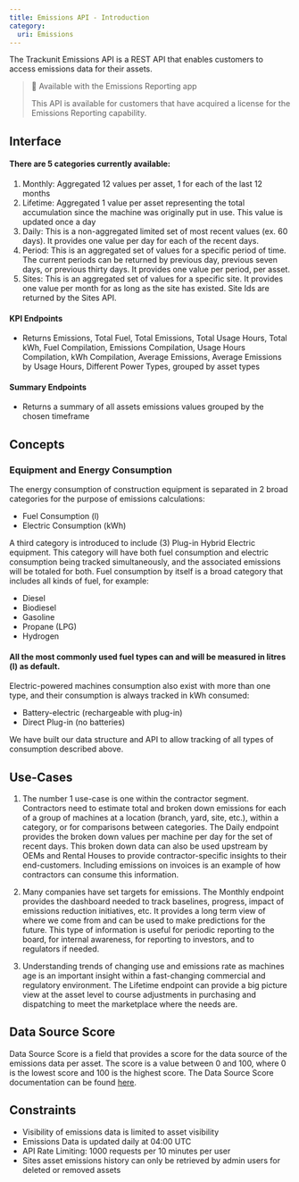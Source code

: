 ```yaml
---
title: Emissions API - Introduction
category:
  uri: Emissions
---
```


The Trackunit Emissions API is a REST API that enables customers to access emissions data for their assets.

> 📘 Available with the Emissions Reporting app
>
> This API is available for customers that have acquired a license for the Emissions Reporting capability.

## Interface

#### There are 5 categories currently available:
1. Monthly: Aggregated 12 values per asset, 1 for each of the last 12 months
2. Lifetime: Aggregated 1 value per asset representing the total accumulation since the machine was originally put in use. This value is updated once a day
3. Daily: This is a non-aggregated limited set of most recent values (ex. 60 days). It provides one value per day for each of the recent days.
4. Period: This is an aggregated set of values for a specific period of time. The current periods can be returned by previous day, previous seven days, or previous thirty days. It provides one value per period, per asset.
5. Sites: This is an aggregated set of values for a specific site. It provides one value per month for as long as the site has existed. Site Ids are returned by the Sites API.

#### KPI Endpoints
* Returns Emissions, Total Fuel, Total Emissions, Total Usage Hours, Total kWh, Fuel Compilation, Emissions Compilation, Usage Hours Compilation, kWh Compilation, Average Emissions, Average Emissions by Usage Hours, Different Power Types, grouped by asset types

#### Summary Endpoints
* Returns a summary of all assets emissions values grouped by the chosen timeframe

## Concepts

### Equipment and Energy Consumption
The energy consumption of construction equipment is separated in 2 broad categories for the purpose of emissions calculations:

* Fuel Consumption (l)
* Electric Consumption (kWh)

A third category is introduced to include (3) Plug-in Hybrid Electric equipment. This category will have both fuel consumption and electric consumption being tracked simultaneously, and the associated emissions will be totaled for both.
Fuel consumption by itself is a broad category that includes all kinds of fuel, for example:

* Diesel
* Biodiesel
* Gasoline
* Propane (LPG)
* Hydrogen

#### All the most commonly used fuel types can and will be measured in litres (l) as default.

Electric-powered machines consumption also exist with more than one type, and their consumption is always tracked in kWh consumed:

* Battery-electric (rechargeable with plug-in)
* Direct Plug-in (no batteries)

We have built our data structure and API to allow tracking of all types of consumption described above.

## Use-Cases

1. The number 1 use-case is one within the contractor segment. Contractors need to estimate total and broken down emissions for each of a group of machines at a location (branch, yard, site, etc.), within a category, or for comparisons between categories. The Daily endpoint provides the broken down values per machine per day for the set of recent days. This broken down data can also be used upstream by OEMs and Rental Houses to provide contractor-specific insights to their end-customers. Including emissions on invoices is an example of how contractors can consume this information.


2. Many companies have set targets for emissions. The Monthly endpoint provides the dashboard needed to track baselines, progress, impact of emissions reduction initiatives, etc. It provides a long term view of where we come from and can be used to make predictions for the future. This type of information is useful for periodic reporting to the board, for internal awareness, for reporting to investors, and to regulators if needed.


3. Understanding trends of changing use and emissions rate as machines age is an important insight within a fast-changing commercial and regulatory environment. The Lifetime endpoint can provide a big picture view at the asset level to course adjustments in purchasing and dispatching to meet the marketplace where the needs are.

## Data Source Score

Data Source Score is a field that provides a score for the data source of the emissions data per asset. The score is a value between 0 and 100, where 0 is the lowest score and 100 is the highest score. The Data Source Score documentation can be found [here](https://help.trackunit.com/en/articles/170775-what-is-the-data-source-score-in-emissions-reporting).

## Constraints

- Visibility of emissions data is limited to asset visibility
- Emissions Data is updated daily at 04:00 UTC
- API Rate Limiting: 1000 requests per 10 minutes per user
- Sites asset emissions history can only be retrieved by admin users for deleted or removed assets
